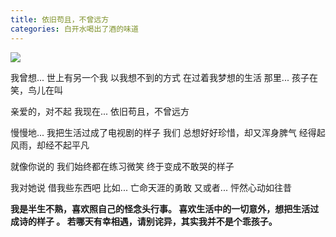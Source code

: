 ```yaml
---
title: 依旧苟且，不曾远方
categories: 白开水喝出了酒的味道
---
```




![](http://upload-images.jianshu.io/upload_images/2190281-09637888093bf979.jpg?imageMogr2/auto-orient/strip%7CimageView2/2/w/1240)

我曾想...
世上有另一个我
以我想不到的方式
在过着我梦想的生活
那里...
孩子在笑，鸟儿在叫

亲爱的，对不起
我现在...
依旧苟且，不曾远方

慢慢地...
我把生活过成了电视剧的样子
我们
总想好好珍惜，却又浑身脾气
经得起风雨，却经不起平凡

就像你说的
我们始终都在练习微笑
终于变成不敢哭的样子

我对她说
借我些东西吧
比如...
亡命天涯的勇敢
又或者...
怦然心动如往昔


**我是半生不熟，喜欢照自己的怪念头行事。 
喜欢生活中的一切意外，想把生活过成诗的样子 。
若哪天有幸相遇，请别诧异，其实我并不是个乖孩子。**